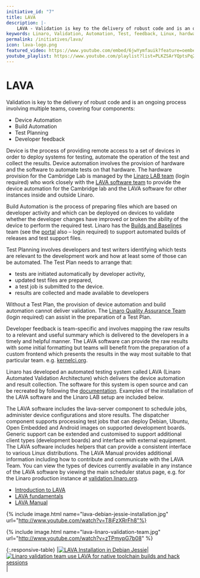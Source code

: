 ```yaml
---
initiative_id: "7"
title: LAVA
description: |-
    LAVA - Validation is key to the delivery of robust code and is an ongoing process involving multiple teams.
keywords: Linaro, Validation, Automation, Test, feedback, Linux, hardware, Build
permalink: /initiatives/lava/
icon: lava-logo.png
featured_video: https://www.youtube.com/embed/6jwYymfauik?feature=oembed
youtube_playlist: https://www.youtube.com/playlist?list=PLKZSArYQptsPqZwWtTbWEDG8Mni_e4qtJ
---
```

# LAVA

Validation is key to the delivery of robust code and is an ongoing process involving multiple teams, covering four components:

- Device Automation
- Build Automation
- Test Planning
- Developer feedback

Device  is the process of providing remote access to a set of devices in order to deploy systems for testing, automate the operation of the test and collect the results. Device automation involves the provision of hardware and the software to automate tests on that hardware. The hardware provision for the Cambridge Lab is managed by the [Linaro LAB team](https://wiki.linaro.org/LAVA/Team) (login required) who work closely with the [LAVA software team](https://wiki.linaro.org/LAVA) to provide the device automation for the Cambridge lab and the LAVA software for other instances inside and outside Linaro.

Build Automation is the process of preparing files which are based on developer activity and which can be deployed on devices to validate whether the developer changes have improved or broken the ability of the device to perform the required test. Linaro has the [Builds and Baselines](https://support.linaro.org/home) team (see the [portal](https://collaborate.linaro.org/pages/viewpage.action?title=Builds+and+Baselines+%28BB%29+DRAFT&spaceKey=EP) also – login required) to support automated builds of releases and test support files.

Test Planning involves developers and test writers identifying which tests are relevant to the development work and how at least some of those can be automated. The Test Plan needs to arrange that:

- tests are initiated automatically by developer activity,
- updated test files are prepared,
- a test job is submitted to the device.
- results are collected and made available to developers

Without a Test Plan, the provision of device automation and build automation cannot deliver validation. The [Linaro Quality Assurance Team](https://collaborate.linaro.org/pages/viewpage.action?pageId=47841921) (login required) can assist in the preparation of a Test Plan.

Developer feedback is team-specific and involves mapping the raw results to a relevant and useful summary which is delivered to the developers in a timely and helpful manner. The LAVA software can provide the raw results with some initial formatting but teams will benefit from the preparation of a custom frontend which presents the results in the way most suitable to that particular team. e.g. [kernelci.org](http://kernelci.org/).

Linaro has developed an automated testing system called LAVA (Linaro Automated Validation Architecture) which delivers the device automation and result collection. The software for this system is open source and can be recreated by following the [documentation](https://validation.linaro.org/static/docs/). Examples of the installation of the LAVA software and the Linaro LAB setup are included below.

The LAVA software includes the lava-server component to schedule jobs, administer device configurations and store results.  The dispatcher component supports processing test jobs that can deploy Debian, Ubuntu, Open Embedded and Android images on supported development boards. Generic support can be extended and customised to support additional client types (development boards) and interface with external equipment. The LAVA software includes helpers that can provide a consistent interface to various Linux distributions. The LAVA Manual provides additional information including how to contribute and communicate with the LAVA Team. You can view the types of devices currently available in any instance of the LAVA software by viewing the main scheduler status page, e.g. for the Linaro production instance at [validation.linaro.org](https://validation.linaro.org/scheduler/).

- [Introduction to LAVA](/blog/automated-validation-with-lava/)
- [LAVA fundamentals](/blog/lava-fundamentals/)
- [LAVA Manual](https://validation.linaro.org/static/docs/)

{% include image.html name="lava-debian-jessie-installation.jpg" url="http://www.youtube.com/watch?v=T8jFzXRrFh8"%}

{% include image.html name="lava-linaro-validation-team.jpg" url="http://www.youtube.com/watch?v=zTPmypG7b08" %}

{:.responsive-table}
|[![LAVA Installation in Debian Jessie](http://img.youtube.com/vi/T8jFzXRrFh8/0.jpg)](http://www.youtube.com/watch?v=T8jFzXRrFh8)|[![Linaro validation team use LAVA for native toolchain builds and hack sessions](http://img.youtube.com/vi/zTPmypG7b08/0.jpg)](http://www.youtube.com/watch?v=zTPmypG7b08)|
